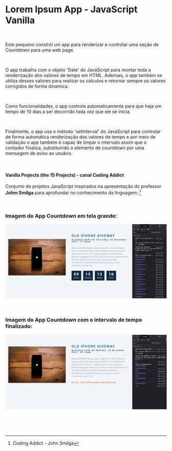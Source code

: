 # Lorem Ipsum App - JavaScript Vanilla   

<br />

Este pequeno constrói um app para renderizar e controlar uma seção de Countdown para uma web page. 

<br />

O app trabalha com o objeto 'Date' do JavaScript para montar toda a renderização dos valores de tempo em HTML. Ademais, o app também se utiliza desses valores para realizar os cálculos e retornar sempre os valores corrigidos de forma dinamica.

<br />

Como funcionalidades, o app controla automaticamente para que haja um tempo de 10 dias a ser decorrido toda vez que ele se inicia.

<br />

Finalmente, o app usa o método 'setInterval' do JavaScript para controlar de forma automática  renderização dos valores de tempo e por meio de validação o app também é capaz de limpar o intervalo assim que o contador finaliza, substituindo o elemento de countdown por uma mensagem de aviso ao usuário.

<br />

#### Vanilla Projects (the 15 Projects) -  canal Coding Addict

Conjunto de projetos JavaScript inspirados na apresentação do professor **Johm Smilga** para aprofundar no conhecimento da linguagem.:[^1]


<br />

### Imagem do App Countdown em tela grande:

![Imagem do App Countdown em tela grande](/public/images/javascript-vanilla-countdown-section-01.png)



<br />

### Imagem do App Countdown com o intervalo de tempo finalizado:

![Imagem do App Countdown em tela grande](/public/images/javascript-vanilla-countdown-section-02.png)



<br />


<br />
<br />

[^1]:Coding Addict - John Smilga 


